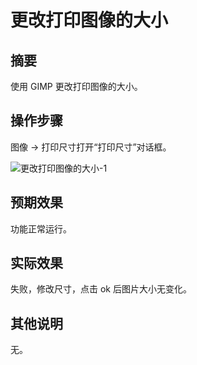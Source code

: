 # 更改打印图像的大小

## 摘要

使用 GIMP 更改打印图像的大小。

## 操作步骤

图像 -> 打印尺寸打开“打印尺寸”对话框。

![更改打印图像的大小-1](../img/更改打印图像的大小-1.png)

## 预期效果

功能正常运行。

## 实际效果

失败，修改尺寸，点击 ok 后图片大小无变化。

## 其他说明

无。
